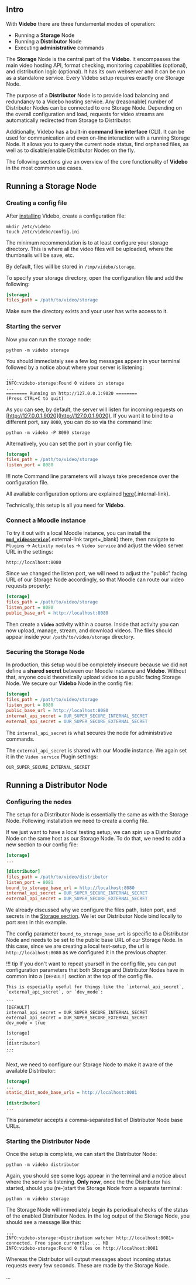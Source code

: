 ## Intro

With **Videbo** there are three fundamental modes of operation:

* Running a **Storage** Node
* Running a **Distributor** Node
* Executing **administrative** commands

The **Storage** Node is the central part of the **Videbo**. It encompasses the main video hosting API, format checking, monitoring capabilities (optional), and distribution logic (optional). It has its own webserver and it can be run as a standalone service. Every Videbo setup requires exactly one Storage Node.

The purpose of a **Distributor** Node is to provide load balancing and redundancy to a Videbo hosting service. Any (reasonable) number of Distributor Nodes can be connected to one Storage Node. Depending on the overall configuration and load, requests for video streams are automatically redirected from Storage to Distributor.

Additionally, Videbo has a built-in **command line interface** (CLI). It can be used for communication and even on-line interaction with a running Storage Node. It allows you to query the current node status, find orphaned files, as well as to disable/enable Distributor Nodes on the fly.

The following sections give an overview of the core functionality of **Videbo** in the most common use cases.

## Running a Storage Node

### Creating a config file

After [installing](/#installation) Videbo, create a configuration file:
```shell
mkdir /etc/videbo
touch /etc/videbo/config.ini
```
The minimum recommendation is to at least configure your storage directory. This is where all the video files will be uploaded, where the thumbnails will be save, etc.

By default, files will be stored in `/tmp/videbo/storage`.

To specify your storage directory, open the configuration file and add the following:
```ini title="config.ini"
[storage]
files_path = /path/to/video/storage
```

Make sure the directory exists and your user has write access to it.

### Starting the server

Now you can run the storage node:
```shell
python -m videbo storage
```

You should immediately see a few log messages appear in your terminal followed by a notice about where your server is listening:
```
...
INFO:videbo-storage:Found 0 videos in storage
...
======== Running on http://127.0.0.1:9020 ========
(Press CTRL+C to quit)
```

As you can see, by default, the server will listen for incoming requests on [http://127.0.0.1:9020](http://127.0.0.1:9020). If you want it to bind to a different port, say `8080`, you can do so via the command line:
```shell
python -m videbo -P 8080 storage
```

Alternatively, you can set the port in your config file:
```ini title="config.ini" hl_lines="3"
[storage]
files_path = /path/to/video/storage
listen_port = 8080
```

!!! note
    Command line parameters will always take precedence over the configuration file.

All available configuration options are explained [here](#){.internal-link}.

Technically, this setup is all you need for **Videbo**.

### Connect a Moodle instance

To try it out with a local Moodle instance, you can install the [**`mod_videoservice`**](https://github.com/innocampus/moodle-mod_videoservice){.external-link target=_blank} there, then navigate to `Plugins` &rarr; `Activity modules` &rarr; `Video service` and adjust the video server URL in the settings:
```title="video_server_url"
http://localhost:8080
```

Since we changed the listen port, we will need to adjust the "public" facing URL of our Storage Node accordingly, so that Moodle can route our video requests properly:
```ini title="config.ini" hl_lines="4"
[storage]
files_path = /path/to/video/storage
listen_port = 8080
public_base_url = http://localhost:8080
```

Then create a **`Video`** activity within a course. Inside that activity you can now upload, manage, stream, and download videos. The files should appear inside your `/path/to/video/storage` directory.

### Securing the Storage Node

In production, this setup would be completely insecure because we did not define a **shared secret** between our Moodle instance and **Videbo**. Without that, anyone could theoretically upload videos to a public facing Storage Node. We secure our **Videbo** Node in the config file:
```ini title="config.ini" hl_lines="5-6"
[storage]
files_path = /path/to/video/storage
listen_port = 8080
public_base_url = http://localhost:8080
internal_api_secret = OUR_SUPER_SECURE_INTERNAL_SECRET
external_api_secret = OUR_SUPER_SECURE_EXTERNAL_SECRET
```

The `internal_api_secret` is what secures the node for administrative commands.

The `external_api_secret` is shared with our Moodle instance. We again set it in the `Video service` Plugin settings:
```title="video_api_secret"
OUR_SUPER_SECURE_EXTERNAL_SECRET
```

## Running a Distributor Node

### Configuring the nodes

The setup for a Distributor Node is essentially the same as with the Storage Node. Following installation we need to create a config file.

If we just want to have a local testing setup, we can spin up a Distributor Node on the same host as our Storage Node. To do that, we need to add a new section to our config file:
```ini title="config.ini" hl_lines="4-9"
[storage]
...

[distributor]
files_path = /path/to/video/distributor
listen_port = 8081
bound_to_storage_base_url = http://localhost:8080
internal_api_secret = OUR_SUPER_SECURE_INTERNAL_SECRET
external_api_secret = OUR_SUPER_SECURE_EXTERNAL_SECRET
```

We already discussed why we configure the files path, listen port, and secrets in the [Storage section](#running-a-storage-node). We let our Distributor Node bind locally to port `8081` in this example.

The config parameter `bound_to_storage_base_url` is specific to a Distributor Node and needs to be set to the public base URL of our Storage Node. In this case, since we are creating a local test-setup, the url is `http://localhost:8080` as we configured it in the previous chapter.

!!! tip
    If you don't want to repeat yourself in the config file, you can put configuration parameters that both Storage and Distributor Nodes have in common into a `[DEFAULT]` section at the top of the config file.

    This is especially useful for things like the `internal_api_secret`, `external_api_secret`, or `dev_mode`:

    ```
    [DEFAULT]
    internal_api_secret = OUR_SUPER_SECURE_INTERNAL_SECRET
    external_api_secret = OUR_SUPER_SECURE_EXTERNAL_SECRET
    dev_mode = true

    [storage]
    ...
    [distributor]
    ...
    ```

Next, we need to configure our Storage Node to make it aware of the available Distributor:
```ini title="config.ini" hl_lines="3"
[storage]
...
static_dist_node_base_urls = http://localhost:8081

[distributor]
...
```
This parameter accepts a comma-separated list of Distributor Node base URLs.

### Starting the Distributor Node

Once the setup is complete, we can start the Distributor Node:
```shell
python -m videbo distributor
```

Again, you should see some logs appear in the terminal and a notice about where the server is listening. **Only now**, once the the Distributor has started, should you (re-)start the Storage Node from a separate terminal:
```shell
python -m videbo storage
```

The Storage Node will immediately begin its periodical checks of the status of the enabled Distributor Nodes. In the log output of the Storage Node, you should see a message like this:
```
...
INFO:videbo-storage:<Distribution watcher http://localhost:8081> connected. Free space currently: ... MB
INFO:videbo-storage:Found 0 files on http://localhost:8081
```

Whereas the Distributor will output messages about incoming status requests every few seconds. These are made by the Storage Node.

...
